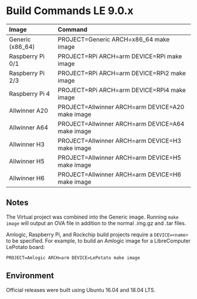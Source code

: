 # Build Commands LE 9.0.x

| Image | Command |
| :--- | :--- |
| Generic (x86_64) | PROJECT=Generic ARCH=x86_64 make image |
| Raspberry Pi 0/1 | PROJECT=RPi ARCH=arm DEVICE=RPi make image |
| Raspberry Pi 2/3 | PROJECT=RPi ARCH=arm DEVICE=RPi2 make image |
| Raspberry Pi 4 | PROJECT=RPi ARCH=arm DEVICE=RPi4 make image |
| Allwinner A20 | PROJECT=Allwinner ARCH=arm DEVICE=A20 make image |
| Allwinner A64 | PROJECT=Allwinner ARCH=arm DEVICE=A64 make image |
| Allwinner H3 | PROJECT=Allwinner ARCH=arm DEVICE=H3 make image |
| Allwinner H5 | PROJECT=Allwinner ARCH=arm DEVICE=H5 make image |
| Allwinner H6 | PROJECT=Allwinner ARCH=arm DEVICE=H6 make image |

## Notes

The Virtual project was combined into the Generic image. Running `make image` will output an OVA file in addition to the normal .img.gz and .tar files.


Amlogic, Raspberry Pi, and Rockchip build projects require a `DEVICE=<name>` to be specified. For example, to build an Amlogic image for a LibreComputer LePotato board:

```
PROJECT=Amlogic ARCH=arm DEVICE=LePotato make image
```

## Environment

Official releases were built using Ubuntu 16.04 and 18.04 LTS.
